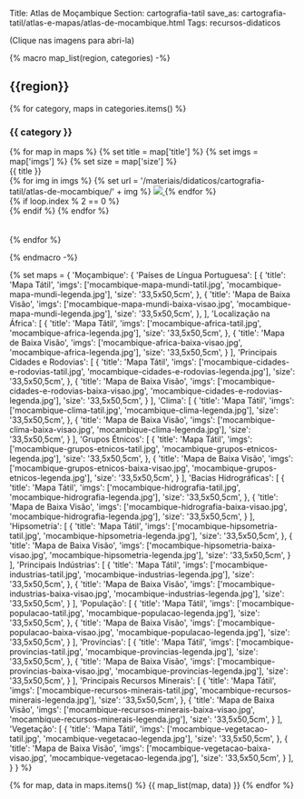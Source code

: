 Title: Atlas de Moçambique
Section: cartografia-tatil
save_as: cartografia-tatil/atlas-e-mapas/atlas-de-mocambique.html
Tags: recursos-didaticos

(Clique nas imagens para abri-la)

{%
    macro map_list(region, categories)
-%}
## {{region}}

{% for category, maps in categories.items() %}

### {{ category }}

<div class="row justify-content-md-center">
{% for map in maps %}
    {% set title = map['title'] %}
    {% set imgs = map['imgs'] %}
    {% set size = map['size'] %}

<div class="col text-center">
    <div class="text-center">{{ title }}</div>
    {% for img in imgs %}
    {% set url = '/materiais/didaticos/cartografia-tatil/atlas-de-mocambique/' + img %}
    <a href="{static}{{ url }}">
    <img src="{static}{{url}}" style="max-width: 50%; object-fit: cover"/>
    </a>
    {% endfor %}
</div>
{% if loop.index % 2 == 0 %}
<div class="w-100">
</div>
{% endif %}
    {% endfor %}
</div>
<br>
<br>
{% endfor %}

{%
    endmacro
-%}

{%
    set maps = {
        'Moçambique': {
            'Países de Língua Portuguesa': [
                {
                    'title': 'Mapa Tátil',
                    'imgs': ['mocambique-mapa-mundi-tatil.jpg', 
                             'mocambique-mapa-mundi-legenda.jpg'],
                    'size': '33,5x50,5cm',
                },
                {
                    'title': 'Mapa de Baixa Visão',
                    'imgs': ['mocambique-mapa-mundi-baixa-visao.jpg',
                             'mocambique-mapa-mundi-legenda.jpg'],
                    'size': '33,5x50,5cm',
                },
            ],
            'Localização na África': [
                {
                    'title': 'Mapa Tátil',
                    'imgs': ['mocambique-africa-tatil.jpg',
                             'mocambique-africa-legenda.jpg'],
                    'size': '33,5x50,5cm',
                },
                {
                    'title': 'Mapa de Baixa Visão',
                    'imgs': ['mocambique-africa-baixa-visao.jpg',
                             'mocambique-africa-legenda.jpg'],
                    'size': '33,5x50,5cm',
                }
            ],
            'Principais Cidades e Rodovias': [
                {
                    'title': 'Mapa Tátil',
                    'imgs': ['mocambique-cidades-e-rodovias-tatil.jpg',
                             'mocambique-cidades-e-rodovias-legenda.jpg'],
                    'size': '33,5x50,5cm',
                },
                {
                    'title': 'Mapa de Baixa Visão',
                    'imgs': ['mocambique-cidades-e-rodovias-baixa-visao.jpg',
                             'mocambique-cidades-e-rodovias-legenda.jpg'],
                    'size': '33,5x50,5cm',
                }
            ],
            'Clima': [
                {
                    'title': 'Mapa Tátil',
                    'imgs': ['mocambique-clima-tatil.jpg',
                             'mocambique-clima-legenda.jpg'],
                    'size': '33,5x50,5cm',
                },
                {
                    'title': 'Mapa de Baixa Visão',
                    'imgs': ['mocambique-clima-baixa-visao.jpg',
                             'mocambique-clima-legenda.jpg'],
                    'size': '33,5x50,5cm',
                }
            ],
            'Grupos Étnicos': [
                {
                    'title': 'Mapa Tátil',
                    'imgs': ['mocambique-grupos-etnicos-tatil.jpg',
                             'mocambique-grupos-etnicos-legenda.jpg'],
                    'size': '33,5x50,5cm',
                },
                {
                    'title': 'Mapa de Baixa Visão',
                    'imgs': ['mocambique-grupos-etnicos-baixa-visao.jpg',
                             'mocambique-grupos-etnicos-legenda.jpg'],
                    'size': '33,5x50,5cm',
                }
            ],
            'Bacias Hidrográficas': [
                {
                    'title': 'Mapa Tátil',
                    'imgs': ['mocambique-hidrografia-tatil.jpg',
                             'mocambique-hidrografia-legenda.jpg'],
                    'size': '33,5x50,5cm',
                },
                {
                    'title': 'Mapa de Baixa Visão',
                    'imgs': ['mocambique-hidrografia-baixa-visao.jpg',
                             'mocambique-hidrografia-legenda.jpg'],
                    'size': '33,5x50,5cm',
                }
            ],
            'Hipsometria': [
                {
                    'title': 'Mapa Tátil',
                    'imgs': ['mocambique-hipsometria-tatil.jpg',
                             'mocambique-hipsometria-legenda.jpg'],
                    'size': '33,5x50,5cm',
                },
                {
                    'title': 'Mapa de Baixa Visão',
                    'imgs': ['mocambique-hipsometria-baixa-visao.jpg',
                             'mocambique-hipsometria-legenda.jpg'],
                    'size': '33,5x50,5cm',
                }
            ],
            'Principais Indústrias': [
                {
                    'title': 'Mapa Tátil',
                    'imgs': ['mocambique-industrias-tatil.jpg',
                             'mocambique-industrias-legenda.jpg'],
                    'size': '33,5x50,5cm',
                },
                {
                    'title': 'Mapa de Baixa Visão',
                    'imgs': ['mocambique-industrias-baixa-visao.jpg',
                             'mocambique-industrias-legenda.jpg'],
                    'size': '33,5x50,5cm',
                }
            ],
            'População': [
                {
                    'title': 'Mapa Tátil',
                    'imgs': ['mocambique-populacao-tatil.jpg',
                             'mocambique-populacao-legenda.jpg'],
                    'size': '33,5x50,5cm',
                },
                {
                    'title': 'Mapa de Baixa Visão',
                    'imgs': ['mocambique-populacao-baixa-visao.jpg',
                             'mocambique-populacao-legenda.jpg'],
                    'size': '33,5x50,5cm',
                }
            ],
            'Províncias': [
                {
                    'title': 'Mapa Tátil',
                    'imgs': ['mocambique-provincias-tatil.jpg',
                             'mocambique-provincias-legenda.jpg'],
                    'size': '33,5x50,5cm',
                },
                {
                    'title': 'Mapa de Baixa Visão',
                    'imgs': ['mocambique-provincias-baixa-visao.jpg',
                             'mocambique-provincias-legenda.jpg'],
                    'size': '33,5x50,5cm',
                }
            ],
            'Principais Recursos Minerais': [
                {
                    'title': 'Mapa Tátil',
                    'imgs': ['mocambique-recursos-minerais-tatil.jpg',
                             'mocambique-recursos-minerais-legenda.jpg'],
                    'size': '33,5x50,5cm',
                },
                {
                    'title': 'Mapa de Baixa Visão',
                    'imgs': ['mocambique-recursos-minerais-baixa-visao.jpg',
                             'mocambique-recursos-minerais-legenda.jpg'],
                    'size': '33,5x50,5cm',
                }
            ],
            'Vegetação': [
                {
                    'title': 'Mapa Tátil',
                    'imgs': ['mocambique-vegetacao-tatil.jpg',
                             'mocambique-vegetacao-legenda.jpg'],
                    'size': '33,5x50,5cm',
                },
                {
                    'title': 'Mapa de Baixa Visão',
                    'imgs': ['mocambique-vegetacao-baixa-visao.jpg',
                             'mocambique-vegetacao-legenda.jpg'],
                    'size': '33,5x50,5cm',
                }
            ],
        }
    }
%}

{% for map, data in maps.items() %}
{{ map_list(map, data) }}
{% endfor %}
